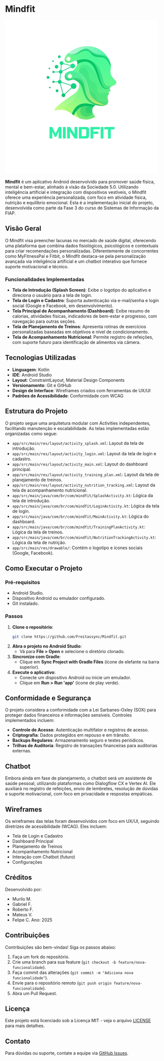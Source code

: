 # Mindfit

![Logotipo do Mindfit](app/src/main/res/drawable/logo_mindfit.png)

**Mindfit** é um aplicativo Android desenvolvido para promover saúde física, mental e bem-estar, alinhado à visão da Sociedade 5.0. Utilizando inteligência artificial e integração com dispositivos vestíveis, o Mindfit oferece uma experiência personalizada, com foco em atividade física, nutrição e equilíbrio emocional. Esta é a implementação inicial do projeto, desenvolvida como parte da Fase 3 do curso de Sistemas de Informação da FIAP.

## Visão Geral
O Mindfit visa preencher lacunas no mercado de saúde digital, oferecendo uma plataforma que combina dados fisiológicos, psicológicos e contextuais para criar recomendações personalizadas. Diferentemente de concorrentes como MyFitnessPal e Fitbit, o Mindfit destaca-se pela personalização avançada via inteligência artificial e um chatbot interativo que fornece suporte motivacional e técnico.

### Funcionalidades Implementadas
- **Tela de Introdução (Splash Screen)**: Exibe o logotipo do aplicativo e direciona o usuário para a tela de login.
- **Tela de Login e Cadastro**: Suporta autenticação via e-mail/senha e login social (Google e Facebook, em desenvolvimento).
- **Tela Principal de Acompanhamento (Dashboard)**: Exibe resumo de calorias, atividades físicas, indicadores de bem-estar e progresso, com navegação para outras seções.
- **Tela de Planejamento de Treinos**: Apresenta rotinas de exercícios personalizadas baseadas em objetivos e nível de condicionamento.
- **Tela de Acompanhamento Nutricional**: Permite registro de refeições, com suporte futuro para identificação de alimentos via câmera.

## Tecnologias Utilizadas
- **Linguagem**: Kotlin
- **IDE**: Android Studio
- **Layout**: ConstraintLayout, Material Design Components
- **Versionamento**: Git e GitHub
- **Design de Interface**: Wireframes criados com ferramentas de UX/UI
- **Padrões de Acessibilidade**: Conformidade com WCAG

## Estrutura do Projeto
O projeto segue uma arquitetura modular com Activities independentes, facilitando manutenção e escalabilidade. As telas implementadas estão organizadas como segue:

- `app/src/main/res/layout/activity_splash.xml`: Layout da tela de introdução.
- `app/src/main/res/layout/activity_login.xml`: Layout da tela de login e cadastro.
- `app/src/main/res/layout/activity_main.xml`: Layout do dashboard principal.
- `app/src/main/res/layout/activity_training_plan.xml`: Layout da tela de planejamento de treinos.
- `app/src/main/res/layout/activity_nutrition_tracking.xml`: Layout da tela de acompanhamento nutricional.
- `app/src/main/java/com/br/com/mindfit/SplashActivity.kt`: Lógica da tela de introdução.
- `app/src/main/java/com/br/com/mindfit/LoginActivity.kt`: Lógica da tela de login.
- `app/src/main/java/com/br/com/mindfit/MainActivity.kt`: Lógica do dashboard.
- `app/src/main/java/com/br/com/mindfit/TrainingPlanActivity.kt`: Lógica da tela de treinos.
- `app/src/main/java/com/br/com/mindfit/NutritionTrackingActivity.kt`: Lógica da tela de nutrição.
- `app/src/main/res/drawable/`: Contém o logotipo e ícones sociais (Google, Facebook).

## Como Executar o Projeto
### Pré-requisitos
- Android Studio.
- Dispositivo Android ou emulador configurado.
- Git instalado.

### Passos
1. **Clone o repositório**:
   ```bash
   git clone https://github.com/Freitassync/Mindfit.git
   ```
2. **Abra o projeto no Android Studio**:
   - Vá para **File > Open** e selecione o diretório clonado.
3. **Sincronize com Gradle**:
   - Clique em **Sync Project with Gradle Files** (ícone de elefante na barra superior).
4. **Execute o aplicativo**:
   - Conecte um dispositivo Android ou inicie um emulador.
   - Clique em **Run > Run 'app'** (ícone de play verde).

## Conformidade e Segurança
O projeto considera a conformidade com a Lei Sarbanes-Oxley (SOX) para proteger dados financeiros e informações sensíveis. Controles implementados incluem:
- **Controle de Acesso**: Autenticação multifator e registros de acesso.
- **Criptografia**: Dados protegidos em repouso e em trânsito.
- **Backups Regulares**: Armazenamento seguro e testes periódicos.
- **Trilhas de Auditoria**: Registro de transações financeiras para auditorias externas.

## Chatbot
Embora ainda em fase de planejamento, o chatbot será um assistente de saúde pessoal, utilizando plataformas como Dialogflow CX e Vertex AI. Ele auxiliará no registro de refeições, envio de lembretes, resolução de dúvidas e suporte motivacional, com foco em privacidade e respostas empáticas.

## Wireframes
Os wireframes das telas foram desenvolvidos com foco em UX/UI, seguindo diretrizes de acessibilidade (WCAG). Eles incluem:
- Tela de Login e Cadastro
- Dashboard Principal
- Planejamento de Treinos
- Acompanhamento Nutricional
- Interação com Chatbot (futuro)
- Configurações

## Créditos
Desenvolvido por:
- Murilo M.
- Gabriel F.
- Roberto F.
- Mateus V.
- Felipe C.
Ano: 2025

## Contribuições
Contribuições são bem-vindas! Siga os passos abaixo:
1. Faça um fork do repositório.
2. Crie uma branch para sua feature (`git checkout -b feature/nova-funcionalidade`).
3. Faça commit das alterações (`git commit -m "Adiciona nova funcionalidade"`).
4. Envie para o repositório remoto (`git push origin feature/nova-funcionalidade`).
5. Abra um Pull Request.

## Licença
Este projeto está licenciado sob a Licença MIT - veja o arquivo [LICENSE](LICENSE) para mais detalhes.

## Contato
Para dúvidas ou suporte, contate a equipe via [GitHub Issues](https://github.com/Freitassync/Mindfit/issues).

